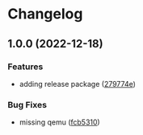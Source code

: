 # Changelog

## 1.0.0 (2022-12-18)


### Features

* adding release package ([279774e](https://github.com/whizzzkid/yt-dl-ipfs/commit/279774e2bc18540baf22d35b7151c6d142d49931))


### Bug Fixes

* missing qemu ([fcb5310](https://github.com/whizzzkid/yt-dl-ipfs/commit/fcb5310301a470b10eba267993ae6de8dac318ae))
